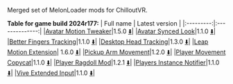 Merged set of MelonLoader mods for ChilloutVR.

**Table for game build 2024r177:**
| Full name | Latest version |
|:---------:|:--------------:|
|[Avatar Motion Tweaker](/ml_amt/README.md)|1.5.0 [:arrow_down:](../../releases/latest/download/AvatarMotionTweaker.dll)|
|[Avatar Synced Look](/ml_asl/README.md)|1.1.0 [:arrow_down:](../../releases/latest/download/AvatarSyncedLook.dll)|
|[Better Fingers Tracking](/ml_bft/README.md)|1.1.0 [:arrow_down:](../../releases/latest/download/BetterFingersTracking.dll)|
|[Desktop Head Tracking](/ml_dht/README.md)|1.3.0 [:arrow_down:](../../releases/latest/download/DesktopHeadTracking.dll)|
|[Leap Motion Extension](/ml_lme/README.md)| 1.6.0 [:arrow_down:](../../releases/latest/download/LeapMotionExtension.dll)|
|[Pickup Arm Movement](/ml_pam/README.md)|1.2.0 [:arrow_down:](../../releases/latest/download/PickupArmMovement.dll)|
|[Player Movement Copycat](/ml_pmc/README.md)|1.1.0 [:arrow_down:](../../releases/latest/download/PlayerMovementCopycat.dll)|
|[Player Ragdoll Mod](/ml_prm/README.md)|1.2.1 [:arrow_down:](../../releases/latest/download/PlayerRagdollMod.dll)|
|[Players Instance Notifier](/ml_pin/README.md)|1.1.0 [:arrow_down:](../../releases/latest/download/PlayersInstanceNotifier.dll)|
|[Vive Extended Input](/ml_vei/README.md)|1.1.0 [:arrow_down:](../../releases/latest/download/ViveExtendedInput.dll)|
